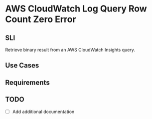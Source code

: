 # AWS CloudWatch Log Query Row Count Zero Error

## SLI 
Retrieve binary result from an AWS CloudWatch Insights query.

## Use Cases

## Requirements

## TODO
- [ ] Add additional documentation